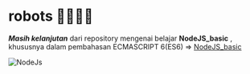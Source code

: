 # robots 🤖🤖🤖🤖
***Masih kelanjutan*** dari repository mengenai belajar **NodeJS_basic** , khususnya dalam pembahasan ECMASCRIPT 6(ES6) => [NodeJS_basic](https://github.com/codesyariah122/NodeJS_basic/tree/master/ecmaScript6)  


![NodeJs](https://raw.githubusercontent.com/codesyariah122/nodeJS_basic/master/node_js.gif)  
